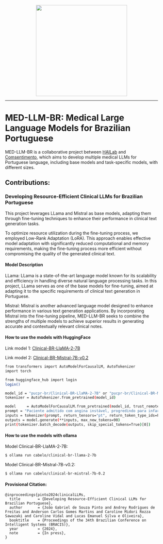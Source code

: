 <div align="center">
  <img src="https://github.com/user-attachments/assets/638ba60d-606b-4b5d-a549-abd411f9886e" width="300"/>
</div>



----------------------------------------------------------------------------------------------------------------------------------------------------------------------
# MED-LLM-BR: Medical Large Language Models for Brazilian Portuguese
MED-LLM-BR is a collaborative project between [HAILab](https://github.com/HAILab-PUCPR) and [Comsentimento](https://www.comsentimento.com.br/), which aims to develop multiple medical LLMs for Portuguese language, including base models and task-specific models, with different sizes. 

## Contributions:

### Developing Resource-Efficient Clinical LLMs for Brazilian Portuguese
This project leverages LLama and Mistral as base models, adapting them through fine-tuning techniques to enhance their performance in clinical text generation tasks.

To optimize resource utilization during the fine-tuning process, we employed Low-Rank Adaptation (LoRA). This approach enables effective model adaptation with significantly reduced computational and memory requirements, making the fine-tuning process more efficient without compromising the quality of the generated clinical text.

#### Model Description
LLama: LLama is a state-of-the-art language model known for its scalability and efficiency in handling diverse natural language processing tasks. In this project, LLama serves as one of the base models for fine-tuning, aimed at adapting it to the specific requirements of clinical text generation in Portuguese.

Mistral: Mistral is another advanced language model designed to enhance performance in various text generation applications. By incorporating Mistral into the fine-tuning pipeline, MED-LLM-BR seeks to combine the strengths of multiple models to achieve superior results in generating accurate and contextually relevant clinical notes.

#### How to use the models with HuggingFace

Link model 1: [Clinical-BR-LlaMA-2-7B](https://huggingface.co/pucpr-br/Clinical-BR-LlaMA-2-7B)

Link model 2: [Clinical-BR-Mistral-7B-v0.2](https://huggingface.co/pucpr-br/Clinical-BR-Mistral-7B-v0.2)

~~~bash
from transformers import AutoModelForCausalLM, AutoTokenizer
import torch

from huggingface_hub import login
login()

model_id = "pucpr-br/Clinical-BR-LlaMA-2-7B" or "pucpr-br/Clinical-BR-Mistral-7B-v0.2"
tokenizer = AutoTokenizer.from_pretrained(model_id)

model     = AutoModelForCausalLM.from_pretrained(model_id, trust_remote_code=True)
prompt = "Paciente admitido com angina instável, progredindo para infarto agudo do miocárdio (IAM) inferior no primeiro dia de internação; encaminhado para unidade de hemodinâmica, onde foi feita angioplastia com implante de stent na ponte d "	
inputs = tokenizer(prompt, return_tensors="pt", return_token_type_ids=False)
outputs = model.generate(**inputs, max_new_tokens=90)
print(tokenizer.batch_decode(outputs, skip_special_tokens=True)[0])
~~~

#### How to use the models with ollama

Model Clinical-BR-LlaMA-2-7B:

~~~bash
$ ollama run cabelo/clinical-br-llama-2-7b
~~~

Model Clinical-BR-Mistral-7B-v0.2:

~~~bash
$ ollama run cabelo/clinical-br-mistral-7b-0.2
~~~

#### Provisional Citation:
```
@inproceedings{pinto2024clinicalLLMs,
  title        = {Developing Resource-Efficient Clinical LLMs for Brazilian Portuguese},
  author       = {João Gabriel de Souza Pinto and Andrey Rodrigues de Freitas and Anderson Carlos Gomes Martins and Caroline Midori Rozza Sawazaki and Caroline Vidal and Lucas Emanuel Silva e Oliveira},
  booktitle    = {Proceedings of the 34th Brazilian Conference on Intelligent Systems (BRACIS)},
  year         = {2024},
  note         = {In press},
}
```
